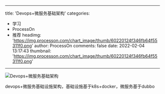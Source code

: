 
---
title: 'Devops+微服务基础架构'
categories: 
 - 学习
 - ProcessOn
 - 推荐
headimg: 'https://img.processon.com/chart_image/thumb/60220124f346fb64f55311f0.png'
author: ProcessOn
comments: false
date: 2022-02-04 13:17:43
thumbnail: 'https://img.processon.com/chart_image/thumb/60220124f346fb64f55311f0.png'
---

<div>   
<img class="thumb" alt="Devops+微服务基础架构" src="https://img.processon.com/chart_image/thumb/60220124f346fb64f55311f0.png" referrerpolicy="no-referrer">
<p>devops+微服务基础设施架构，基础设施基于k8s+docker，微服务基于dubbo</p>  
</div>
            